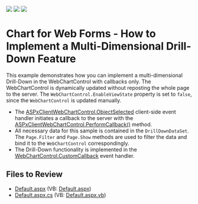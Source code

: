 <!-- default badges list -->
![](https://img.shields.io/endpoint?url=https://codecentral.devexpress.com/api/v1/VersionRange/128574855/13.1.4%2B)
[![](https://img.shields.io/badge/Open_in_DevExpress_Support_Center-FF7200?style=flat-square&logo=DevExpress&logoColor=white)](https://supportcenter.devexpress.com/ticket/details/E1250)
[![](https://img.shields.io/badge/📖_How_to_use_DevExpress_Examples-e9f6fc?style=flat-square)](https://docs.devexpress.com/GeneralInformation/403183)
<!-- default badges end -->

# Chart for Web Forms - How to Implement a Multi-Dimensional Drill-Down Feature

This example demonstrates how you can implement a multi-dimensional Drill-Down in the WebChartControl with callbacks only. The WebChartControl is dynamically updated without reposting the whole page to the server. The `WebChartControl.EnableViewState` property is set to `false`, since the `WebChartControl` is updated manually.

- The [ASPxClientWebChartControl.ObjectSelected](xref:https://docs.devexpress.com/AspNet/DevExpress.XtraCharts.Web.WebChartControl.ObjectSelected) client-side event handler initiates a callback to the server with the [ASPxClientWebChartControl.PerformCallback()](https://docs.devexpress.com/AspNet/js-ASPxClientWebChartControl.PerformCallback(args)) method.
- All necessary data for this sample is contained in the `DrillDownDataSet`. The `Page.Filter` and `Page.Show` methods are used to filter the data and bind it to the `WebChartControl` correspondingly.
- The Drill-Down functionality is implemented in the [WebChartControl.CustomCallback](https://docs.devexpress.com/AspNet/DevExpress.XtraCharts.Web.WebChartControl.CustomCallback) event handler.

## Files to Review

* [Default.aspx](./CS/WebSite/Default.aspx) (VB: [Default.aspx](./VB/WebSite/Default.aspx))
* [Default.aspx.cs](./CS/WebSite/Default.aspx.cs) (VB: [Default.aspx.vb](./VB/WebSite/Default.aspx.vb))






